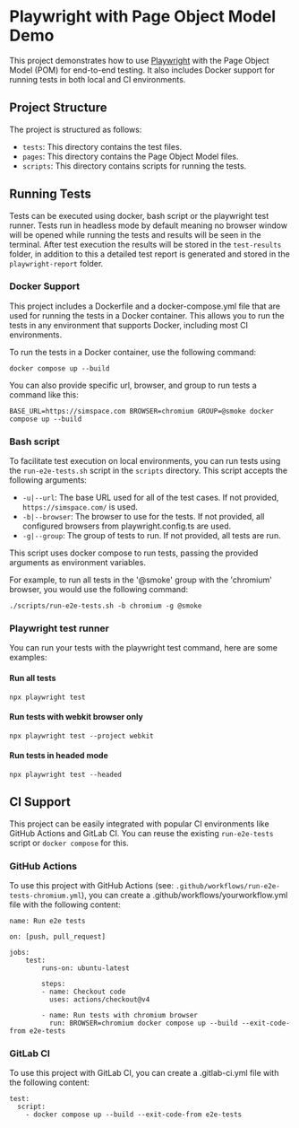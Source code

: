 # Playwright with Page Object Model Demo

This project demonstrates how to use [Playwright](https://playwright.dev/) with the Page Object Model (POM) for end-to-end testing. It also includes Docker support for running tests in both local and CI environments.

## Project Structure

The project is structured as follows:

- `tests`: This directory contains the test files.
- `pages`: This directory contains the Page Object Model files.
- `scripts`: This directory contains scripts for running the tests.

## Running Tests
Tests can be executed using docker, bash script or the playwright test runner. Tests run in headless mode by default meaning no browser window will be opened while running the tests and results will be seen in the terminal. After test execution the results will be stored in the `test-results` folder, in addition to this a detailed test report is generated and stored in the `playwright-report` folder.

### Docker Support
This project includes a Dockerfile and a docker-compose.yml file that are used for running the tests in a Docker container. This allows you to run the tests in any environment that supports Docker, including most CI environments.

To run the tests in a Docker container, use the following command:

```
docker compose up --build
```

You can also provide specific url, browser, and group to run tests a command like this:

```
BASE_URL=https://simspace.com BROWSER=chromium GROUP=@smoke docker compose up --build
```

### Bash script

To facilitate test execution on local environments, you can run tests using the `run-e2e-tests.sh` script in the `scripts` directory. This script accepts the following arguments:

- `-u|--url`: The base URL used for all of the test cases. If not provided, `https://simspace.com/` is used.
- `-b|--browser`: The browser to use for the tests. If not provided, all configured browsers from playwright.config.ts are used.
- `-g|--group`: The group of tests to run. If not provided, all tests are run.

This script uses docker compose to run tests, passing the provided arguments as environment variables.

For example, to run all tests in the '@smoke' group with the 'chromium' browser, you would use the following command:

```
./scripts/run-e2e-tests.sh -b chromium -g @smoke
```

### Playwright test runner
You can run your tests with the playwright test command, here are some examples:

#### Run all tests
```
npx playwright test
```

#### Run tests with webkit browser only
```
npx playwright test --project webkit
```

#### Run tests in headed mode
```
npx playwright test --headed
```

## CI Support
This project can be easily integrated with popular CI environments like GitHub Actions and GitLab CI. You can reuse the existing `run-e2e-tests` script or `docker compose` for this.

### GitHub Actions
To use this project with GitHub Actions (see: `.github/workflows/run-e2e-tests-chromium.yml`), you can create a .github/workflows/yourworkflow.yml file with the following content:

```
name: Run e2e tests

on: [push, pull_request]

jobs:
    test:
        runs-on: ubuntu-latest

        steps:
        - name: Checkout code
          uses: actions/checkout@v4
    
        - name: Run tests with chromium browser
          run: BROWSER=chromium docker compose up --build --exit-code-from e2e-tests
   ```

### GitLab CI
To use this project with GitLab CI, you can create a .gitlab-ci.yml file with the following content:


```
test:
  script:
    - docker compose up --build --exit-code-from e2e-tests
```